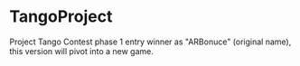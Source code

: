 # TangoProject

Project Tango Contest phase 1 entry winner as "ARBonuce" (original name), this version will pivot into a new game.

